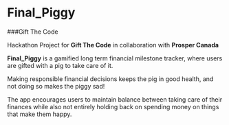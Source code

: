 # Final_Piggy
###Gift The Code

Hackathon Project for **Gift The Code** in collaboration with **Prosper Canada**

**Final_Piggy** is a gamified long term financial milestone tracker, where users are gifted with a pig to take care of it. 

Making responsible financial decisions keeps the pig in good health, and not doing so makes the piggy sad! 

The app encourages users to maintain balance between taking care of their finances while also not entirely holding back on spending money on things that make them happy. 

